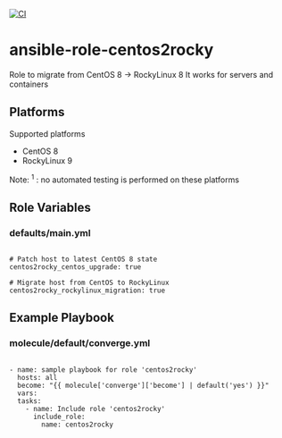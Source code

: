 [![CI](https://github.com/de-it-krachten/ansible-role-centos2rocky/workflows/CI/badge.svg?event=push)](https://github.com/de-it-krachten/ansible-role-centos2rocky/actions?query=workflow%3ACI)


# ansible-role-centos2rocky

Role to migrate from CentOS 8 -> RockyLinux 8
It works for servers and containers


## Platforms

Supported platforms

- CentOS 8
- RockyLinux 9

Note:
<sup>1</sup> : no automated testing is performed on these platforms

## Role Variables
### defaults/main.yml
<pre><code>
# Patch host to latest CentOS 8 state
centos2rocky_centos_upgrade: true

# Migrate host from CentOS to RockyLinux
centos2rocky_rockylinux_migration: true
</pre></code>



## Example Playbook
### molecule/default/converge.yml
<pre><code>
- name: sample playbook for role 'centos2rocky'
  hosts: all
  become: "{{ molecule['converge']['become'] | default('yes') }}"
  vars:
  tasks:
    - name: Include role 'centos2rocky'
      include_role:
        name: centos2rocky
</pre></code>
